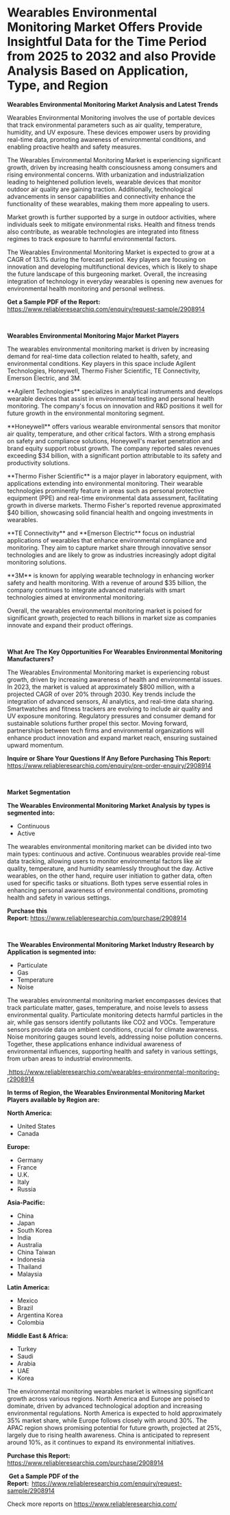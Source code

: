 <p><h1>Wearables Environmental Monitoring Market Offers Provide Insightful Data for the Time Period from 2025 to 2032 and also Provide Analysis Based on Application, Type, and Region</h1></p><p><strong>Wearables Environmental Monitoring Market Analysis and Latest Trends</strong></p>
<p><p>Wearables Environmental Monitoring involves the use of portable devices that track environmental parameters such as air quality, temperature, humidity, and UV exposure. These devices empower users by providing real-time data, promoting awareness of environmental conditions, and enabling proactive health and safety measures.</p><p>The Wearables Environmental Monitoring Market is experiencing significant growth, driven by increasing health consciousness among consumers and rising environmental concerns. With urbanization and industrialization leading to heightened pollution levels, wearable devices that monitor outdoor air quality are gaining traction. Additionally, technological advancements in sensor capabilities and connectivity enhance the functionality of these wearables, making them more appealing to users.</p><p>Market growth is further supported by a surge in outdoor activities, where individuals seek to mitigate environmental risks. Health and fitness trends also contribute, as wearable technologies are integrated into fitness regimes to track exposure to harmful environmental factors.</p><p>The Wearables Environmental Monitoring Market is expected to grow at a CAGR of 13.1% during the forecast period. Key players are focusing on innovation and developing multifunctional devices, which is likely to shape the future landscape of this burgeoning market. Overall, the increasing integration of technology in everyday wearables is opening new avenues for environmental health monitoring and personal wellness.</p></p>
<p><strong>Get a Sample PDF of the Report:&nbsp;</strong> <a href="https://www.reliableresearchiq.com/enquiry/request-sample/2908914?utm_campaign=3136&utm_medium=2&utm_source=Github&utm_content=ia&utm_term=12032025&utm_id=wearables-environmental-monitoring">https://www.reliableresearchiq.com/enquiry/request-sample/2908914</a></p>
<p>&nbsp;</p>
<p><strong>Wearables Environmental Monitoring Major Market Players</strong></p>
<p><p>The wearables environmental monitoring market is driven by increasing demand for real-time data collection related to health, safety, and environmental conditions. Key players in this space include Agilent Technologies, Honeywell, Thermo Fisher Scientific, TE Connectivity, Emerson Electric, and 3M.</p><p>**Agilent Technologies** specializes in analytical instruments and develops wearable devices that assist in environmental testing and personal health monitoring. The company's focus on innovation and R&D positions it well for future growth in the environmental monitoring segment.</p><p>**Honeywell** offers various wearable environmental sensors that monitor air quality, temperature, and other critical factors. With a strong emphasis on safety and compliance solutions, Honeywell's market penetration and brand equity support robust growth. The company reported sales revenues exceeding $34 billion, with a significant portion attributable to its safety and productivity solutions.</p><p>**Thermo Fisher Scientific** is a major player in laboratory equipment, with applications extending into environmental monitoring. Their wearable technologies prominently feature in areas such as personal protective equipment (PPE) and real-time environmental data assessment, facilitating growth in diverse markets. Thermo Fisher's reported revenue approximated $40 billion, showcasing solid financial health and ongoing investments in wearables.</p><p>**TE Connectivity** and **Emerson Electric** focus on industrial applications of wearables that enhance environmental compliance and monitoring. They aim to capture market share through innovative sensor technologies and are likely to grow as industries increasingly adopt digital monitoring solutions.</p><p>**3M** is known for applying wearable technology in enhancing worker safety and health monitoring. With a revenue of around $35 billion, the company continues to integrate advanced materials with smart technologies aimed at environmental monitoring.</p><p>Overall, the wearables environmental monitoring market is poised for significant growth, projected to reach billions in market size as companies innovate and expand their product offerings.</p></p>
<p>&nbsp;</p>
<p><strong>What Are The Key Opportunities For Wearables Environmental Monitoring Manufacturers?</strong></p>
<p><p>The Wearables Environmental Monitoring market is experiencing robust growth, driven by increasing awareness of health and environmental issues. In 2023, the market is valued at approximately $800 million, with a projected CAGR of over 20% through 2030. Key trends include the integration of advanced sensors, AI analytics, and real-time data sharing. Smartwatches and fitness trackers are evolving to include air quality and UV exposure monitoring. Regulatory pressures and consumer demand for sustainable solutions further propel this sector. Moving forward, partnerships between tech firms and environmental organizations will enhance product innovation and expand market reach, ensuring sustained upward momentum.</p></p>
<p><strong>Inquire or Share Your Questions If Any Before Purchasing This Report:</strong> <a href="https://www.reliableresearchiq.com/enquiry/pre-order-enquiry/2908914?utm_campaign=3136&utm_medium=2&utm_source=Github&utm_content=ia&utm_term=12032025&utm_id=wearables-environmental-monitoring">https://www.reliableresearchiq.com/enquiry/pre-order-enquiry/2908914</a></p>
<p>&nbsp;</p>
<p><strong>Market Segmentation</strong></p>
<p><strong>The Wearables Environmental Monitoring Market Analysis by types is segmented into:</strong></p>
<p><ul><li>Continuous</li><li>Active</li></ul></p>
<p><p>The wearables environmental monitoring market can be divided into two main types: continuous and active. Continuous wearables provide real-time data tracking, allowing users to monitor environmental factors like air quality, temperature, and humidity seamlessly throughout the day. Active wearables, on the other hand, require user initiation to gather data, often used for specific tasks or situations. Both types serve essential roles in enhancing personal awareness of environmental conditions, promoting health and safety in various settings.</p></p>
<p><strong>Purchase this Report:&nbsp;</strong><a href="https://www.reliableresearchiq.com/purchase/2908914?utm_campaign=3136&utm_medium=2&utm_source=Github&utm_content=ia&utm_term=12032025&utm_id=wearables-environmental-monitoring">https://www.reliableresearchiq.com/purchase/2908914</a></p>
<p>&nbsp;</p>
<p><strong>The Wearables Environmental Monitoring Market Industry Research by Application is segmented into:</strong></p>
<p><ul><li>Particulate</li><li>Gas</li><li>Temperature</li><li>Noise</li></ul></p>
<p><p>The wearables environmental monitoring market encompasses devices that track particulate matter, gases, temperature, and noise levels to assess environmental quality. Particulate monitoring detects harmful particles in the air, while gas sensors identify pollutants like CO2 and VOCs. Temperature sensors provide data on ambient conditions, crucial for climate awareness. Noise monitoring gauges sound levels, addressing noise pollution concerns. Together, these applications enhance individual awareness of environmental influences, supporting health and safety in various settings, from urban areas to industrial environments.</p></p>
<p><a href="https://www.reliableresearchiq.com/wearables-environmental-monitoring-r2908914?utm_campaign=3136&utm_medium=2&utm_source=Github&utm_content=ia&utm_term=12032025&utm_id=wearables-environmental-monitoring">&nbsp;https://www.reliableresearchiq.com/wearables-environmental-monitoring-r2908914</a></p>
<p><strong>In terms of Region, the Wearables Environmental Monitoring Market Players available by Region are:</strong></p>
<p>
    <p> <strong> North America: </strong>
        <ul>
            <li>United States</li>
            <li>Canada</li>
        </ul>
        </p> 
    <p> <strong> Europe: </strong>
        <ul>
            <li>Germany</li>
            <li>France</li>
            <li>U.K.</li>
            <li>Italy</li>
            <li>Russia</li>
        </ul>
        </p> 
    <p> <strong> Asia-Pacific: </strong>
        <ul>
            <li>China</li>
            <li>Japan</li>
            <li>South Korea</li>
            <li>India</li>
            <li>Australia</li>
            <li>China Taiwan</li>
            <li>Indonesia</li>
            <li>Thailand</li>
            <li>Malaysia</li>
        </ul>
        </p> 
    <p> <strong> Latin America: </strong>
        <ul>
            <li>Mexico</li>
            <li>Brazil</li>
            <li>Argentina Korea</li>
            <li>Colombia</li>
        </ul>
        </p> 
    <p> <strong> Middle East & Africa: </strong>
        <ul>
            <li>Turkey</li>
            <li>Saudi</li>
            <li>Arabia</li>
            <li>UAE</li>
            <li>Korea</li>
        </ul>
    </p>
    </p>
<p><p>The environmental monitoring wearables market is witnessing significant growth across various regions. North America and Europe are poised to dominate, driven by advanced technological adoption and increasing environmental regulations. North America is expected to hold approximately 35% market share, while Europe follows closely with around 30%. The APAC region shows promising potential for future growth, projected at 25%, largely due to rising health awareness. China is anticipated to represent around 10%, as it continues to expand its environmental initiatives.</p></p>
<p><strong>Purchase this Report: </strong><a href="https://www.reliableresearchiq.com/purchase/2908914?utm_campaign=3136&utm_medium=2&utm_source=Github&utm_content=ia&utm_term=12032025&utm_id=wearables-environmental-monitoring">https://www.reliableresearchiq.com/purchase/2908914</a></p>
<p>&nbsp;<strong>Get a Sample PDF of the Report:&nbsp;&nbsp;</strong><a href="https://www.reliableresearchiq.com/enquiry/request-sample/2908914?utm_campaign=3136&utm_medium=2&utm_source=Github&utm_content=ia&utm_term=12032025&utm_id=wearables-environmental-monitoring">https://www.reliableresearchiq.com/enquiry/request-sample/2908914</a></p>
<p><strong></strong></p>
<p>Check more reports on <a href="https://www.reliableresearchiq.com/?utm_campaign=3136&utm_medium=2&utm_source=Github&utm_content=ia&utm_term=12032025&utm_id=wearables-environmental-monitoring">https://www.reliableresearchiq.com/</a></p>